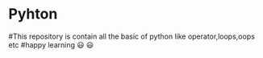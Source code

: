 # Pyhton
#This repository is contain all the basic of python like operator,loops,oops etc
#happy learning 😃 :smiley:
